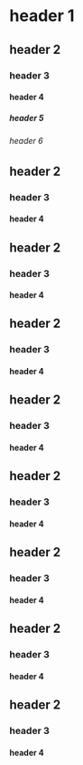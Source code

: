 # header 1

## header 2

### header 3

#### header 4

##### header 5

###### header 6
## header 2

### header 3

#### header 4
## header 2

### header 3

#### header 4
## header 2

### header 3

#### header 4
## header 2

### header 3

#### header 4
## header 2

### header 3

#### header 4
## header 2

### header 3

#### header 4
## header 2

### header 3

#### header 4
## header 2

### header 3

#### header 4
